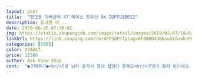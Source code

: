 ```yaml
---
layout: post 
title:  "핑크퐁 아빠상어 47 페이스 장우산 8K IUPFU10012" 
description: 핑크퐁 아 ..
date: 2020-06-26 07:30:02 
img: https://static.coupangcdn.com/image/retail/images/2019/02/07/18/9/e99be30f-88ff-47a7-a38b-6a52fe0cba7e.jpg 
linkUrl: https://link.coupang.com/re/AFFSDP?lptag=AF3600438&subid=ahnPublicAsk&pageKey=183698843&itemId=525977559&vendorItemId=4387491972&traceid=V0-113-fe35794697f3deaa 
categories: [1005] 
color: 43A047 
price: 11560 
author: Ask View Shop 
cont:  "●구매후기●<br/>5살 남아 혼자서 폈다 접었다 잘해요<br/>구멍이 훤히 보이네요... <br/>쩝... <br/>.<br/><br/>그래도 뭐 비올때만 쓰는우산이니 많이 더러움걱정 덜고 잘 쓰고있답니다<br/>단점은 투명창이 한곳있는데 아이가 그곳을 보지는 않아요<br/>받은날(어제)ㅂㅣ가오니 바로 쓰긴 썼다만... <br/>애기들꺼니 더꼼꼼히 만들어줬으면 좋겠네요<br/>애기는 너무너무 좋아라합디다<br/>우산은 비맞지마라고 쓰는거맞죠???<br/>이틀밖에 안써봣지만 아직 고장 안났고 아이도 좋아해요.<br/> 그런데 제가볼때는 상어 입부분?이 튀어나와서 아이가 우산 잡을때 좀 중심을 못잡는것 같더라구요.<br/> 우산 살부분도 입부분 고정하려고 니은(ㄴ)자로 좀 지저분하달까? 아이들이 우산 편채로 장난좀치기도하고 잘 못잡기도 하는데 얼굴 다칠까봐 신경쓰여요.<br/>.<br/> 그리고 이건 다른 상어우산도 마찬가지인거 같은데 상어얼굴 반대편이 투명창이라 자꾸 그쪽을 앞으로해요.<br/> 그러니 이빨(하얀부분)이 뒤로 더 쳐지는 느낌;;; 어쨋거나 아이가 좋아하니 고장날때까지 쓰고 다음부턴 생각좀 하고 사는걸로요ㅋ 편의성보다 디자인만 생각한 제품이아닌가.<br/>.<br/> 싶어요.<br/> 암튼 큰아이라면 모를까 저희아인 작은 4살이라 그렇네요.<br/>.<br/><br/>자동보다 나은 것 같습니다<br/>재구매의사 있고 추천도 드려요^^<br/>정말 유아용 우산이네요^^<br/>친구들의 시선이 쏠릴만큼 디자인은 아이들이 좋아하는 디자인이에요<br/>하얀색 창이 조금 신경쓰이는 것이 가장 약해보이고 하얀부분이니 때가 타요 ㅜ ㅜ<br/>혼자쓰고 다닐일 없겠지만... <br/>.<br/>.<br/>우산을 푹눌러쓰지 않는 호기심 대장 5살이라서 아 그리고 지금 100cm정도되는데 올해쓰고 끝일 듯해요<br/>" 
---
```

